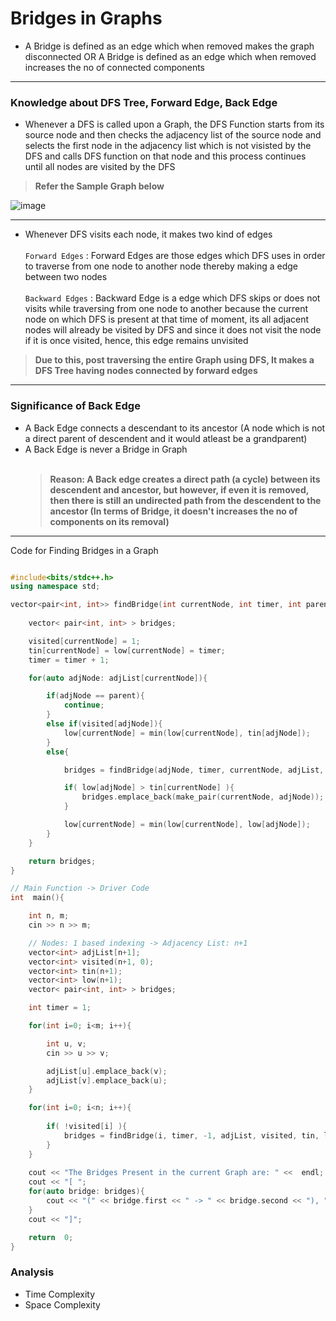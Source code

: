 # Bridges in Graphs

- A Bridge is defined as an edge which when removed makes the graph disconnected OR A Bridge is defined as an edge which when removed increases the no of connected components

---

### Knowledge about DFS Tree, Forward Edge, Back Edge

- Whenever a DFS is called upon a Graph, the DFS Function starts from its source node and then checks the adjacency list of the source node and selects the first node in the adjacency list which is not visisted by the DFS and calls DFS function on that node and this process continues until all nodes are visited by the DFS

> **Refer the Sample Graph below**

![image](https://user-images.githubusercontent.com/67231450/146181420-98282938-01a1-45e2-b0bb-53f87a1c6ddb.png)

---

- Whenever DFS visits each node, it makes two kind of edges
    <br><br> 
    ` Forward Edges ` : Forward Edges are those edges which DFS uses in order to traverse from one node to another node thereby making a edge between two nodes
    <br><br>
    ` Backward Edges ` : Backward Edge is a edge which DFS skips or does not visits while traversing from one node to another because the current node on which DFS is present at that time of moment, its all adjacent nodes will already be visited by DFS and since it does not visit the node if it is once visited, hence, this edge remains unvisited

> **Due to this, post traversing the entire Graph using DFS, It makes a DFS Tree having nodes connected by forward edges**

---

### Significance of Back Edge

- A Back Edge connects a descendant to its ancestor (A node which is not a direct parent of descendent and it would atleast be a grandparent)
- A Back Edge is never a Bridge in Graph
    <br><br>
    > **Reason: A Back edge creates a direct path (a cycle) between its descendent and ancestor, but however, if even it is removed, then there is still an undirected path from the descendent to the ancestor (In terms of Bridge, it doesn't increases the no of components on its removal)**

---

Code for Finding Bridges in a Graph

``` cpp

#include<bits/stdc++.h>
using namespace std;

vector<pair<int, int>> findBridge(int currentNode, int timer, int parent, vector<int> adjList[], vector<int> &visited, vector<int> &tin, vector<int> &low){
    
    vector< pair<int, int> > bridges;

    visited[currentNode] = 1;
    tin[currentNode] = low[currentNode] = timer;
    timer = timer + 1;

    for(auto adjNode: adjList[currentNode]){

        if(adjNode == parent){
            continue;
        }
        else if(visited[adjNode]){
            low[currentNode] = min(low[currentNode], tin[adjNode]);
        }
        else{

            bridges = findBridge(adjNode, timer, currentNode, adjList, visited, tin, low);

            if( low[adjNode] > tin[currentNode] ){
                bridges.emplace_back(make_pair(currentNode, adjNode));
            }

            low[currentNode] = min(low[currentNode], low[adjNode]);
        }
    }

    return bridges;
}

// Main Function -> Driver Code
int  main(){

    int n, m;
    cin >> n >> m;

    // Nodes: 1 based indexing -> Adjacency List: n+1
    vector<int> adjList[n+1];
    vector<int> visited(n+1, 0);
    vector<int> tin(n+1);
    vector<int> low(n+1);
    vector< pair<int, int> > bridges;

    int timer = 1;

    for(int i=0; i<m; i++){

        int u, v;
        cin >> u >> v;

        adjList[u].emplace_back(v);
        adjList[v].emplace_back(u);
    }

    for(int i=0; i<n; i++){
        
        if( !visited[i] ){
            bridges = findBridge(i, timer, -1, adjList, visited, tin, low);
        }
    }
    
    cout << "The Bridges Present in the current Graph are: " <<  endl;
    cout << "[ ";
    for(auto bridge: bridges){
        cout << "(" << bridge.first << " -> " << bridge.second << "), ";
    }
    cout << "]";

    return  0;
}

```

### Analysis

- Time Complexity 
- Space Complexity
